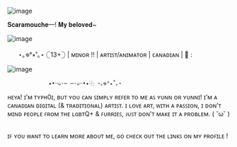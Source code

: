 
![image](https://github.com/user-attachments/assets/8c058a15-7276-4207-948e-e542c43b2ff0)


𝐒𝐜𝐚𝐫𝐚𝐦𝐨𝐮𝐜𝐡𝐞—! 𝐌𝐲 𝐛𝐞𝐥𝐨𝐯𝐞𝐝~

![image](https://github.com/user-attachments/assets/3623bfdf-4b8d-4798-b96d-6a27cbbb4def)


⠀⠀
⋆｡𖦹°⭒˚｡⋆ 𓊆13+𓊇 | ᴍɪɴᴏʀ !! | ᴀʀᴛɪꜱᴛ/ᴀɴɪᴍᴀᴛᴏʀ | ᴄᴀɴᴀᴅɪᴀɴ | 🍁 : 

![image](https://github.com/user-attachments/assets/ceb59259-8648-4c5c-bc62-7c393843365e)

				 ✦•┈๑⋅⋯ ⋯⋅๑┈•✦⿻ ⋆｡𖦹°⭒˚｡⋆  
ʜᴇʏᴀ! ɪ’ᴍ ᴛʏᴘʜ0ɪ, ʙᴜᴛ ʏᴏᴜ ᴄᴀɴ ꜱɪᴍᴘʟʏ ʀᴇꜰᴇʀ ᴛᴏ ᴍᴇ ᴀꜱ ʏᴜɴɴ ᴏʀ ʏᴜɴɴɪ! ɪ’ᴍ ᴀ ᴄᴀɴᴀᴅɪᴀɴ ᴅɪɢɪᴛᴀʟ (& ᴛʀᴀᴅɪᴛɪᴏɴᴀʟ) ᴀʀᴛɪꜱᴛ. 
ɪ ʟᴏᴠᴇ ᴀʀᴛ, ᴡɪᴛʜ ᴀ ᴘᴀꜱꜱɪᴏɴ, ɪ ᴅᴏɴ’ᴛ ᴍɪɴᴅ ᴘᴇᴏᴘʟᴇ ꜰʀᴏᴍ ᴛʜᴇ ʟɢʙᴛQ+ & ꜰᴜʀʀɪᴇꜱ, ᴊᴜꜱᴛ ᴅᴏɴ’ᴛ ᴍᴀᴋᴇ ɪᴛ ᴀ ᴘʀᴏʙʟᴇᴍ. ( ˘ω˘ ) ⠀⠀⠀⠀⠀⠀⠀⠀


  ɪꜰ ʏᴏᴜ ᴡᴀɴᴛ ᴛᴏ ʟᴇᴀʀɴ ᴍᴏʀᴇ ᴀʙᴏᴜᴛ ᴍᴇ, ɢᴏ ᴄʜᴇᴄᴋ ᴏᴜᴛ ᴛʜᴇ ʟɪɴᴋꜱ ᴏɴ ᴍʏ ᴘʀᴏꜰɪʟᴇ !
